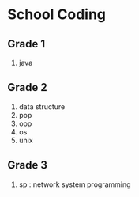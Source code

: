 # School Coding

## Grade 1

1. java

## Grade 2

1. data structure
2. pop
3. oop
4. os
5. unix

## Grade 3

1. sp : network system programming



